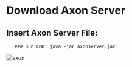  # Download Axon Server
 ## Insert Axon Server File: 
       ### Run CMD: java -jar axonserver.jar
![axon](https://github.com/HoangLong1806/BTL-Book-Library/assets/144574704/083fadba-fe13-4470-a9e3-ee2339b5d6ad)
